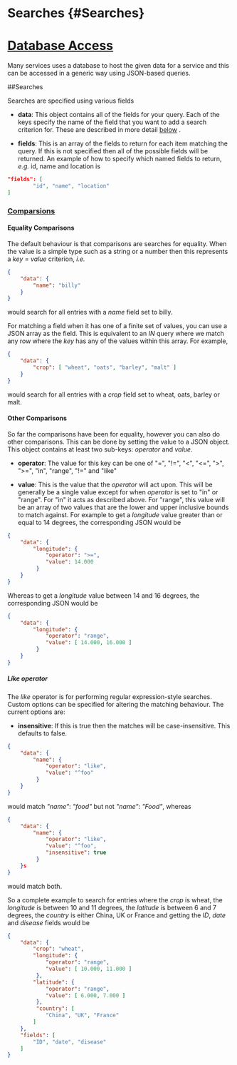 ﻿Searches {#Searches}
=====================

# [Database Access](#database-access)

Many services uses a database to host the given data for a service and this can be accessed in a generic way using JSON-based queries.


##Searches

Searches are specified using various fields

* **data**:
This object contains all of the fields for your query. Each of the keys specify the name of the field that you want to add a search criterion for. These are described in more detail [below](#comparisons) .


* **fields**:
This is an array of the fields to return for each item matching the query. If this is not specified then all of the possible fields will be returned. An example of how to specify which named fields to return, *e.g.* id, name and location is
~~~.json	
"fields": [
		"id", "name", "location"
]
~~~

### [Comparsions](#comparisons)

#### Equality Comparisons 

The default behaviour is that comparisons are searches for equality. 
When the value is a simple type such as a string or a number then this represents a *key = value* criterion, *i.e.*
~~~.json
{
	"data": {
		"name": "billy"
	}
}
~~~
would search for all entries with a *name* field set to billy.
    
For matching a field when it has one of a finite set of values, you can use a JSON array as the field. This is equivalent to an *IN* query where we match any row where the *key* has any of the values within this array. For example,
~~~.json
{
	"data": {
		"crop": [ "wheat", "oats", "barley", "malt" ]
	}
}
~~~    
would search for all entries with a *crop* field set to wheat, oats, barley or malt.


#### Other Comparisons
  
So far the comparisons have been for equality, however you can also do other comparisons. This can be done by setting the value to a JSON object. This object contains at least two sub-keys: *operator* and *value*. 

* **operator**:
The value for this key can be one of "=", "!=", "<", "<=", ">", ">=", "in", "range", "!=" and "like"

* **value**: 
This is the value that the *operator* will act upon. This will be generally be a single value except for when *operator* is set to "in" or "range". For "in" it acts as described above. For "range", this value will be  an array of two values that are the lower and upper inclusive bounds to match against. For example to get a *longitude* value greater than or equal to 14 degrees, the corresponding JSON would be

~~~.json
{
	"data": {
		"longitude": {
			"operator": ">=",
			"value": 14.000
		 }
	}
}
~~~

Whereas to get a *longitude* value between 14 and 16 degrees, the corresponding JSON would be

~~~.json
{
	"data": {
		"longitude": {
			"operator": "range",
			"value": [ 14.000, 16.000 ]
		 }
	}
}
~~~


##### Like operator

The *like* operator is for performing regular expression-style searches. Custom options can be specified for altering the matching behaviour. The current options are:

* **insensitive**: If this is true then the matches will be case-insensitive. This defaults to false.

~~~.json
{
	"data": {
		"name": {
			"operator": "like",
			"value": "^foo"
		 }
	}
}
~~~

would match *"name"*: *"food"* but not *"name"*: *"Food"*, whereas 

~~~.json
{
	"data": {
		"name": {
			"operator": "like",
			"value": "^foo",
			"insensitive": true
		 }
	}s
}
~~~
would match both.

So a complete example to search for entries where the *crop* is wheat, the *longitude* is between 10 and 11 degrees, the *latitude* is between 6 and 7 degrees, the *country* is either China, UK or France and getting the *ID*, *date* and *disease* fields would be

~~~.json
{
	"data": {
		"crop": "wheat",
		"longitude": {
			"operator": "range",
			"value": [ 10.000, 11.000 ]
		 },
		"latitude": {
			"operator": "range",
			"value": [ 6.000, 7.000 ]
		 },
		 "country": [
			"China", "UK", "France"		 
		]
	},
	"fields": [
		"ID", "date", "disease"	
	]
}
~~~


